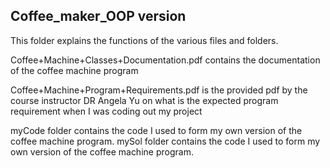 ## Coffee_maker_OOP version

This folder explains the functions of the various files and folders.

Coffee+Machine+Classes+Documentation.pdf 
contains the documentation of the coffee machine program


Coffee+Machine+Program+Requirements.pdf
is the provided pdf by the course instructor DR Angela Yu on what is the expected program requirement when I was coding out my project


myCode folder contains the code I used to form my own version of the coffee machine program.
mySol folder contains the code I used to form my own version of the coffee machine program.
